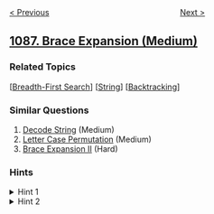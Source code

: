 <!--|This file generated by command(leetcode description); DO NOT EDIT.    |-->
<!--+----------------------------------------------------------------------+-->
<!--|@author    openset <openset.wang@gmail.com>                           |-->
<!--|@link      https://github.com/openset                                 |-->
<!--|@home      https://github.com/openset/leetcode                        |-->
<!--+----------------------------------------------------------------------+-->

[< Previous](../high-five "High Five")
　　　　　　　　　　　　　　　　
[Next >](../confusing-number-ii "Confusing Number II")

## [1087. Brace Expansion (Medium)](https://leetcode.com/problems/brace-expansion "花括号展开")



### Related Topics
  [[Breadth-First Search](../../tag/breadth-first-search/README.md)]
  [[String](../../tag/string/README.md)]
  [[Backtracking](../../tag/backtracking/README.md)]

### Similar Questions
  1. [Decode String](../decode-string) (Medium)
  1. [Letter Case Permutation](../letter-case-permutation) (Medium)
  1. [Brace Expansion II](../brace-expansion-ii) (Hard)

### Hints
<details>
<summary>Hint 1</summary>
All generated strings are of the same size. How can we generate all of these strings?
</details>

<details>
<summary>Hint 2</summary>
Do a backtracking on which each level of it has to choose one single (e.g. 'a') character or any character of the given parenthesized group (e.g. "{a,b,c}")
</details>
